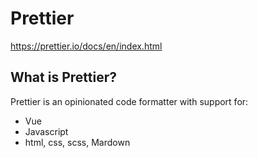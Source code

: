Prettier
========

https://prettier.io/docs/en/index.html

## What is Prettier?

Prettier is an opinionated code formatter with support for:

- Vue
- Javascript
- html, css, scss, Mardown